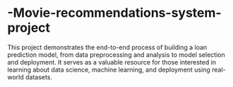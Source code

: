 # -Movie-recommendations-system-project
This project demonstrates the end-to-end process of building a loan prediction model, from data preprocessing and analysis to model selection and deployment. It serves as a valuable resource for those interested in learning about data science, machine learning, and deployment using real-world datasets.
